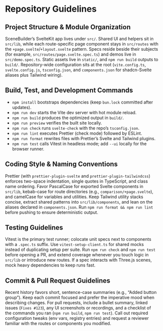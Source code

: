 # Repository Guidelines

## Project Structure & Module Organization
SceneBuilder’s SvelteKit app lives under `src/`. Shared UI and helpers sit in `src/lib`, while each route-specific page component stays in `src/routes` with the `+page.svelte`/`+layout.svelte` pattern. Specs reside beside their subjects (for example, `src/routes/page.svelte.spec.ts`) and demos live in `src/demo.spec.ts`. Static assets live in `static/`, and `npm run build` outputs to `build/`. Repository-wide configuration sits at the root (`vite.config.ts`, `svelte.config.js`, `tsconfig.json`, and `components.json` for shadcn-Svelte aliases plus Tailwind wiring).

## Build, Test, and Development Commands
- `npm install` bootstraps dependencies (keep `bun.lock` committed after updates).
- `npm run dev` starts the Vite dev server with hot module reload.
- `npm run build` produces the optimized output in `build/`.
- `npm run preview` verifies the built site locally.
- `npm run check` runs `svelte-check` with the repo’s `tsconfig.json`.
- `npm run lint` executes Prettier (check mode) followed by ESLint.
- `npm run format` rewrites files with Prettier’s Svelte and Tailwind plugins.
- `npm run test` calls Vitest in headless mode; add `--ui` locally for the browser runner.

## Coding Style & Naming Conventions
Prettier (with `prettier-plugin-svelte` and `prettier-plugin-tailwindcss`) enforces two-space indentation, single quotes in TypeScript, and class name ordering. Favor PascalCase for exported Svelte components in `src/lib`, kebab-case for route directories (e.g., `comparison/+page.svelte`), and camelCase for variables and utilities. Keep Tailwind utility stacks concise, extract shared patterns into `src/lib/components`, and lean on the aliases declared in `components.json`. Run `npm run format && npm run lint` before pushing to ensure deterministic output.

## Testing Guidelines
Vitest is the primary test runner; colocate unit specs next to components with a `.spec.ts` suffix. Use `vitest-setup-client.ts` for shared mocks instead of duplicating setup per suite. Run `npm run check` and `npm run test` before opening a PR, and extend coverage whenever you touch logic in `src/lib` or introduce new routes. If a spec interacts with Three.js scenes, mock heavy dependencies to keep runs fast.

## Commit & Pull Request Guidelines
Recent history favors short, sentence-case summaries (e.g., “Added button group”). Keep each commit focused and prefer the imperative mood when describing changes. For pull requests, include a bullet summary, linked issues (`Fixes #123`), any UI screenshots or recordings, and a checklist of the commands you ran (`npm run build`, `npm run test`). Call out required configuration tweaks (env vars, registry entries) and request a reviewer familiar with the routes or components you modified.
